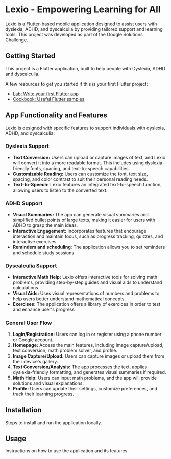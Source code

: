 # Lexio - Empowering Learning for All

Lexio is a Flutter-based mobile application designed to assist users with dyslexia, ADHD, and dyscalculia by providing tailored support and learning tools. This project was developed as part of the Google Solutions Challenge.

## Getting Started

This project is a Flutter application, built to help people with Dyslexia, ADHD and dyscalculia.

A few resources to get you started if this is your first Flutter project:

- [Lab: Write your first Flutter app](https://docs.flutter.dev/get-started/codelab)
- [Cookbook: Useful Flutter samples](https://docs.flutter.dev/cookbook)

## App Functionality and Features

Lexio is designed with specific features to support individuals with dyslexia, ADHD, and dyscalculia:

### Dyslexia Support

*   **Text Conversion:** Users can upload or capture images of text, and Lexio will convert it into a more readable format. This includes using dyslexia-friendly fonts, spacing, and text-to-speech capabilities.
*   **Customizable Reading:** Users can customize the font, text size, spacing, and color contrast to suit their personal reading needs.
*   **Text-to-Speech:** Lexio features an integrated text-to-speech function, allowing users to listen to the converted text.

### ADHD Support

*   **Visual Summaries:** The app can generate visual summaries and simplified bullet points of large texts, making it easier for users with ADHD to grasp the main ideas.
*   **Interactive Engagement:** Incorporates features that encourage interaction and maintain focus, such as progress tracking, quizzes, and interactive exercises.
*  **Reminders and scheduling**: The application allows you to set reminders and schedule study sessions

### Dyscalculia Support

*   **Interactive Math Help:** Lexio offers interactive tools for solving math problems, providing step-by-step guides and visual aids to understand calculations.
*   **Visual Aids:** Uses visual representations of numbers and problems to help users better understand mathematical concepts.
* **Exercises:** The application offers a library of exercices in order to test and enhance user's progress
### General User Flow

1.  **Login/Registration:** Users can log in or register using a phone number or Google account.
2.  **Homepage:** Access the main features, including image capture/upload, text conversion, math problem solver, and profile.
3.  **Image Capture/Upload:** Users can capture images or upload them from their device's gallery.
4.  **Text Conversion/Analysis:** The app processes the text, applies dyslexia-friendly formatting, and generates visual summaries if required.
5.  **Math Help:** Users can input math problems, and the app will provide solutions and visual explanations.
6.  **Profile:** Users can update their settings, customize preferences, and track their learning progress.

## Installation

Steps to install and run the application locally.

## Usage

Instructions on how to use the application and its features.
